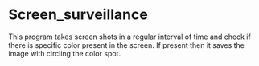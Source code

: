 # Screen_surveillance
This program takes screen shots in a regular interval of time and check if there is specific color present in the screen. If present then it saves the image with circling the color spot.
